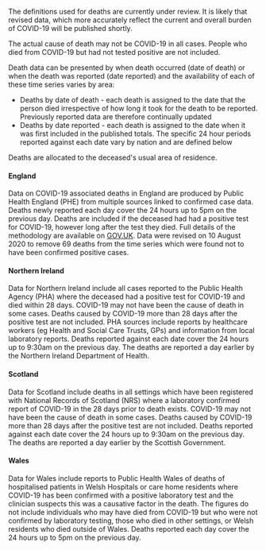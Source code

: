 ﻿The definitions used for deaths are currently under review.  It is likely that revised data, which more accurately reflect the current and overall burden of COVID-19 will be published shortly.

The actual cause of death may not be COVID-19 in all cases. People who died from COVID-19 but had not tested positive are not included.

Death data can be presented by when death occurred (date of death) or when the death was reported (date reported) and the availability of each of these time series varies by area:

* Deaths by date of death - each death is assigned to the date that the person died irrespective of how long it took for the death to be reported.  Previously reported data are therefore continually updated
* Deaths by date reported - each death is assigned to the date when it was first included in the published totals.  The specific 24 hour periods reported against each date vary by nation and are defined below

Deaths are allocated to the deceased's usual area of residence.

#### England

Data on COVID-19 associated deaths in England are produced by Public Health England (PHE) from multiple sources linked to confirmed case data.  Deaths newly reported each day cover the 24 hours up to 5pm on the previous day. Deaths are included if the deceased had had a positive test for COVID-19, however long after the test they died. Full details of the methodology are available on [GOV.UK](https://www.gov.uk/government/publications/phe-data-series-on-deaths-in-people-with-covid-19-technical-summary).  Data were revised on 10 August 2020 to remove 69 deaths from the time series which were found not to have been confirmed positive cases.

#### Northern Ireland

Data for Northern Ireland include all cases reported to the Public Health Agency (PHA) where the deceased had a positive test for COVID-19 and died within 28 days. COVID-19 may not have been the cause of death in some cases. Deaths caused by COVID-19 more than 28 days after the positive test are not included. PHA sources include reports by healthcare workers (eg Health and Social Care Trusts, GPs) and information from local laboratory reports. Deaths reported against each date cover the 24 hours up to 9:30am on the previous day.  The deaths are reported a day earlier by the Northern Ireland Department of Health.

#### Scotland

Data for Scotland include deaths in all settings which have been registered with National Records of Scotland (NRS) where a laboratory confirmed report of COVID-19 in the 28 days prior to death exists. COVID-19 may not have been the cause of death in some cases. Deaths caused by COVID-19 more than 28 days after the positive test are not included. Deaths reported against each date cover the 24 hours up to 9:30am on the previous day.  The deaths are reported a day earlier by the Scottish Government.

#### Wales

Data for Wales include reports to Public Health Wales of deaths of hospitalised patients in Welsh Hospitals or care home residents where COVID-19 has been confirmed with a positive laboratory test and the clinician suspects this was a causative factor in the death.  The figures do not include individuals who may have died from COVID-19 but who were not confirmed by laboratory testing, those who died in other settings, or Welsh residents who died outside of Wales.  Deaths reported each day cover the 24 hours up to 5pm on the previous day.